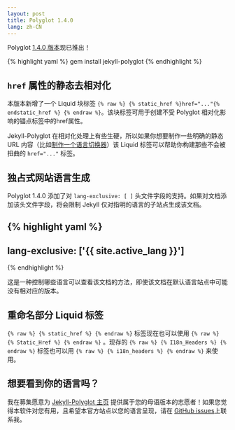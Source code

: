 ```yaml
---
layout: post
title: Polyglot 1.4.0
lang: zh-CN
---
```


Polyglot [1.4.0 版本](https://rubygems.org/gems/jekyll-polyglot/versions/1.4.0)现已推出！

{% highlight yaml %}
gem install jekyll-polyglot
{% endhighlight %}

## `href` 属性的静态去相对化

本版本新增了一个 Liquid 块标签 `{% raw %} {% static_href %}href="..."{% endstatic_href %} {% endraw %}`。该块标签可用于创建不受 Polyglot 相对化影响的锚点标签中的href属性。

Jekyll-Polyglot 在相对化处理上有些生硬，所以如果你想要制作一些明确的静态 URL 内容（比如[制作一个语言切换器](https://github.com/untra/polyglot/blob/main/site/_includes/sidebar.html#L40-L42)）该 Liquid 标签可以帮助你构建那些不会被扭曲的 `href="..."` 标签。

## 独占式网站语言生成

Polyglot 1.4.0 添加了对 `lang-exclusive: [ ]` 头文件字段的支持。如果对文档添加该头文件字段，将会限制 Jekyll 仅对指明的语言的子站点生成该文档。

{% highlight yaml %}
---
lang-exclusive: ['{{ site.active_lang }}']
---
{% endhighlight %}

这是一种控制哪些语言可以查看该文档的方法，即使该文档在默认语言站点中可能没有相对应的版本。

## 重命名部分 Liquid 标签

`{% raw %} {% static_href %} {% endraw %}` 标签现在也可以使用 `{% raw %} {% Static_Href %} {% endraw %}` 。现存的 `{% raw %} {% I18n_Headers %} {% endraw %}` 标签也可以用 `{% raw %} {% i18n_headers %} {% endraw %}` 来使用。

## 想要看到你的语言吗？

我在募集愿意为 [Jekyll-Polyglot 主页](https://polyglot.untra.io/) 提供属于您的母语版本的志愿者！如果您觉得本软件对您有用，且希望本官方站点以您的语言呈现，请在 [GitHub issues](https://github.com/untra/polyglot/issues)上联系我。
